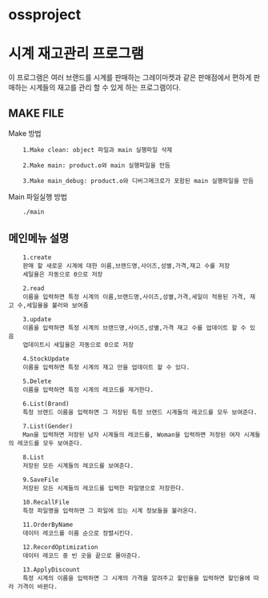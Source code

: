 # ossproject
# 시계 재고관리 프로그램 #
이 프로그램은 여러 브랜드를 시계를 판매하는 그레이마켓과 같은 판매점에서
편하게 판매하는 시계들의 재고를 관리 할 수 있게 하는 프로그램이다.
## MAKE FILE ##
Make 방법

        1.Make clean: object 파일과 main 실행파일 삭제
        
        2.Make main: product.o와 main 실행파일을 만듬
        
        3.Make main_debug: product.o와 디버그메크로가 포함된 main 실행파일을 만듬

Main 파일실행 방법

        ./main

## 메인메뉴 설명 ##

        1.create
        판매 할 새로운 시계에 대한 이름,브랜드명,사이즈,성별,가격,재고 수를 저장
        세일율은 자동으로 0으로 저장

        2.read
        이름을 입력하면 특정 시계의 이름,브랜드명,사이즈,성별,가격,세일이 적용된 가격, 재고 수,세일율을 불러와 보여줌

        3.update
        이름을 입력하면 특정 시계의 브랜드명,사이즈,성별,가격 재고 수를 업데이트 할 수 있음
        업데이트시 세일율은 자동으로 0으로 저장

        4.StockUpdate
        이름을 입력하면 특정 시계의 재고 만을 업데이트 할 수 있다.

        5.Delete
        이름을 입력하면 특정 시계의 레코드를 제거한다.

        6.List(Brand)
        특정 브랜드 이름을 입력하면 그 저장된 특정 브랜드 시계들의 레코드를 모두 보여준다.

        7.List(Gender)
        Man을 입력하면 저장된 남자 시계들의 레코드를, Woman을 입력하면 저장된 여자 시계들의 레코드를 모두 보여준다.

        8.List
        저장된 모든 시계들의 레코드를 보여준다.

        9.SaveFile
        저장된 모든 시계들의 레코드를 입력한 파일명으로 저장한다.

        10.RecallFile
        특정 파일명을 입력하면 그 파일에 있는 시계 정보들을 불러온다.

        11.OrderByName
        데이터 레코드를 이름 순으로 정렬시킨다.

        12.RecordOptimization
        데이터 레코드 중 빈 곳을 끝으로 몰아준다.

        13.ApplyDiscount
        특정 시계의 이름을 입력하면 그 시계의 가격을 알려주고 할인율을 입력하면 할인율에 따라 가격이 바뀐다.
